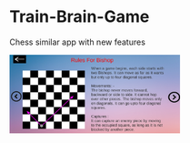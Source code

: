 # Train-Brain-Game
Chess similar app with new features

<img align="middle" alt="chess" width="300px" src="\ReadmeImages\Train Brain1.jpg" />


